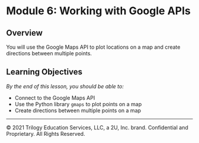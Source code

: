 # Module 6: Working with Google APIs

## Overview
You will use the Google Maps API to plot locations on a map and create directions between multiple points.

## Learning Objectives

*By the end of this lesson, you should be able to:*

* Connect to the Google Maps API
* Use the Python library `gmaps` to plot points on a map
* Create directions between multiple points on a map

- - -

© 2021 Trilogy Education Services, LLC, a 2U, Inc. brand.  Confidential and Proprietary.  All Rights Reserved.
